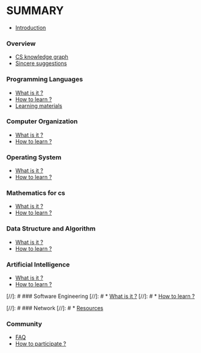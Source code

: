 # SUMMARY

* [Introduction](README.md)

### Overview 
* [CS knowledge graph](overview/knowledgegraph.md)
* [Sincere suggestions](overview/suggestions.md)


### Programming Languages
* [What is it ?](pl/whatisit.md)
* [How to learn ?](pl/howtolearn.md)
* [Learning materials](pl/resources.md)

### Computer Organization
* [What is it ?](co/whatisit.md)
* [How to learn ?](co/howtolearn.md)

### Operating System
* [What is it ?](os/whatisit.md)
* [How to learn ?](os/howtolearn.md)

### Mathematics for cs
* [What is it ?](math/whatisit.md)
* [How to learn ?](math/howtolearn.md)

### Data Structure and Algorithm
* [What is it ?](dsa/whatisit.md)
* [How to learn ?](dsa/howtolearn.md)

### Artificial Intelligence
* [What is it ?](ai/whatisit.md)
* [How to learn ?](ai/howtolearn.md)


[//]: # ### Software Engineering
[//]: # * [What is it ?](se/whatisit.md)
[//]: # * [How to learn ?](se/howtolearn.md)

[//]: # ### Network 
[//]: # * [Resources](network/resources.md)



### Community
* [FAQ](community/FAQ.md)
* [How to participate ?](community/CONTRIBUTE.md)
